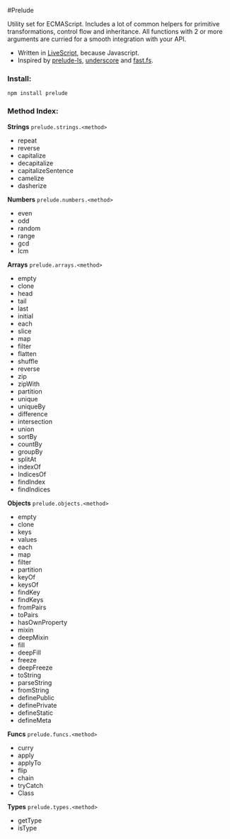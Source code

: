 #Prelude

Utility set for ECMAScript.
Includes a lot of common helpers for primitive transformations, control flow and inheritance.
All functions with 2 or more arguments are curried for a smooth integration with your API.

- Written in <a href="http://www.livescript.net">LiveScript</a>, because Javascript.
- Inspired by
<a href="http://www.preludels.com/">prelude-ls</a>,
<a href="http://underscorejs.org/">underscore</a> and
<a href="https://github.com/codemix/fast.js">fast.fs</a>.

### Install:

    npm install prelude

### Method Index:

**Strings** `prelude.strings.<method>`

- repeat
- reverse
- capitalize
- decapitalize
- capitalizeSentence
- camelize
- dasherize

**Numbers** `prelude.numbers.<method>`

- even
- odd
- random
- range
- gcd
- lcm

**Arrays** `prelude.arrays.<method>`

- empty
- clone
- head
- tail
- last
- initial
- each
- slice
- map
- filter
- flatten
- shuffle
- reverse
- zip
- zipWith
- partition
- unique
- uniqueBy
- difference
- intersection
- union
- sortBy
- countBy
- groupBy
- splitAt
- indexOf
- IndicesOf
- findIndex
- findIndices

**Objects** `prelude.objects.<method>`

- empty
- clone
- keys
- values
- each
- map
- filter
- partition
- keyOf
- keysOf
- findKey
- findKeys
- fromPairs
- toPairs
- hasOwnProperty
- mixin
- deepMixin
- fill
- deepFill
- freeze
- deepFreeze
- toString
- parseString
- fromString
- definePublic
- definePrivate
- defineStatic
- defineMeta

**Funcs** `prelude.funcs.<method>`

- curry
- apply
- applyTo
- flip
- chain
- tryCatch
- Class

**Types** `prelude.types.<method>`

- getType
- isType
